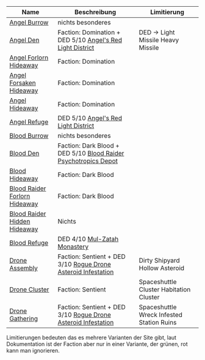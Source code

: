 |Name|Beschreibung|Limitierung|
|---|---|---|
|[Angel Burrow](http://de.sistersprobe.wikia.com/wiki/Angel_Burrow)|nichts besonderes||
|[Angel Den](http://de.sistersprobe.wikia.com/wiki/Angel_Den)|Faction: <span class="orange">Domination</span> + DED 5/10 [Angel's Red Light District](http://de.sistersprobe.wikia.com/wiki/Angel%27s_Red_Light_District)|DED -> <span class="green">Light Missile</span> <span class="red">Heavy Missile</span>|
|[Angel Forlorn Hideaway](http://de.sistersprobe.wikia.com/wiki/Angel_Forlorn_Hideaway)|Faction: <span class="orange">Domination</span>||
|[Angel Forsaken Hideaway](http://de.sistersprobe.wikia.com/wiki/Angel_Forsaken_Hideaway)|Faction: <span class="orange">Domination</span>||
|[Angel Hideaway](http://de.sistersprobe.wikia.com/wiki/Angel_Hideaway)|Faction: <span class="orange">Domination</span>||
|[Angel Refuge](http://de.sistersprobe.wikia.com/wiki/Angel_Refuge)|DED 5/10 [Angel's Red Light District](http://de.sistersprobe.wikia.com/wiki/Angel%27s_Red_Light_District)||
|[Blood Burrow](http://de.sistersprobe.wikia.com/wiki/Blood_Burrow)|nichts besonderes||
|[Blood Den](http://de.sistersprobe.wikia.com/wiki/Blood_Den)|Faction: <span class="orange">Dark Blood</span> + DED 5/10 [Blood Raider Psychotropics Depot](http://de.sistersprobe.wikia.com/wiki/Blood_Raider_Psychotropics_Depot)||
|[Blood Hideaway](http://de.sistersprobe.wikia.com/wiki/Blood_Hideaway)|Faction: <span class="orange">Dark Blood</span>||
|[Blood Raider Forlorn Hideaway](http://de.sistersprobe.wikia.com/wiki/Blood_Raider_Forlorn_Hideaway)|Faction: <span class="orange">Dark Blood</span>||
|[Blood Raider Hidden Hideaway](http://de.sistersprobe.wikia.com/wiki/Blood_Raider_Hidden_Hideaway)|<span class="red">Nichts</span>||
|[Blood Refuge](http://de.sistersprobe.wikia.com/wiki/Blood_Refuge)|DED 4/10 [Mul-Zatah Monastery](http://de.sistersprobe.wikia.com/wiki/Mul-Zatah_Monastery)||
|[Drone Assembly](http://de.sistersprobe.wikia.com/wiki/Drone_Assembly)|Faction: <span class="orange">Sentient</span> + DED 3/10 [Rogue Drone Asteroid Infestation](http://de.sistersprobe.wikia.com/wiki/Rogue_Drone_Asteroid_Infestation)|<span class="green">Dirty Shipyard</span> <span class="red">Hollow Asteroid</span>|
|[Drone Cluster](http://de.sistersprobe.wikia.com/wiki/Drone_Cluster)|Faction: <span class="orange">Sentient</span>|<span class="green">Spaceshuttle Cluster</span> <span class="red">Habitation Cluster</span>|
|[Drone Gathering](http://de.sistersprobe.wikia.com/wiki/Drone_Gathering)|Faction: <span class="orange">Sentient</span> + DED 3/10 [Rogue Drone Asteroid Infestation](http://de.sistersprobe.wikia.com/wiki/Rogue_Drone_Asteroid_Infestation)|<span class="green">Spaceshuttle Wreck</span> <span class="red">Infested Station Ruins</span>|

Limitierungen bedeuten das es mehrere Varianten der Site gibt, laut Dokumentation ist der Faction aber nur in einer Variante, der <span
class="green">grünen</span>, <span class="red">rot</span> kann man ignorieren.
